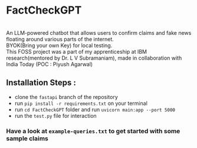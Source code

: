 # FactCheckGPT
<br>
An LLM-powered chatbot that allows users to confirm claims and fake news floating around various parts of the internet. <br> BYOK(Bring your own Key) for local testing. <br>
This FOSS project was a part of my apprenticeship at IBM research(mentored by Dr. L V Subramaniam), made in collaboration with India Today (POC : Piyush Agarwal) 

## Installation Steps :  
 - clone the `fastapi` branch of the repository
 - run ```pip install -r requirements.txt``` on your terminal
 - run `cd FactCheckGPT` folder and run ```uvicorn main:app --port 5000```
 - run the ```test.py``` file for interaction

### Have a look at `example-queries.txt` to get started with some sample claims

